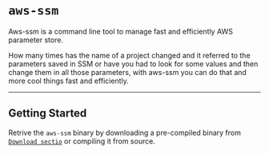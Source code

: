 # `aws-ssm`

Aws-ssm is a command line tool to manage fast and efficiently AWS parameter store.

How many times has the name of a project changed and it referred to the parameters saved in SSM or have you had to look for some values and then change them in all those parameters, with aws-ssm you can do that and more cool  things fast and efficiently.

***

## Getting Started
Retrive the `aws-ssm` binary by downloading a pre-compiled binary from [`Download sectio`](https://github.com/namku/aws-ssm/tags) or compiling it from source.
